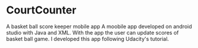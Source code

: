 # CourtCounter
A basket ball score keeper mobile app
A moobile app developed on android studio with Java and XML.
With the app the user can update scores of basket ball game.
I developed this app following Udacity's tutorial.
